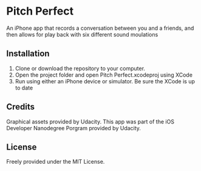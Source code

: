 # Pitch Perfect

An iPhone app that records a conversation between you and a friends, and then allows for play back with six 
different sound moulations

## Installation

1. Clone or download the repository to your computer.
2. Open the project folder and open Pitch Perfect.xcodeproj using XCode
3. Run using either an iPhone device or simulator. Be sure the XCode is up to date

## Credits

Graphical assets provided by Udacity. This app was part of the iOS Developer Nanodegree Porgram provided by Udacity.

## License

Freely provided under the MIT License.
